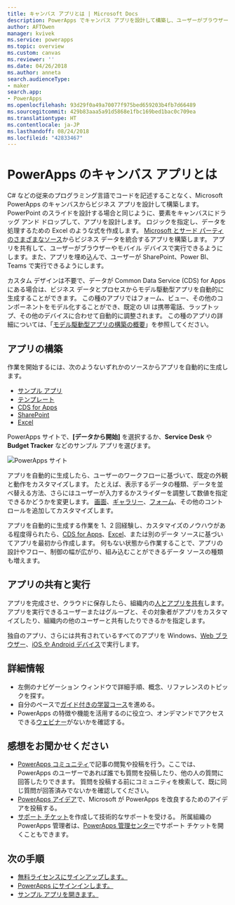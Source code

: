 ```yaml
---
title: キャンバス アプリとは | Microsoft Docs
description: PowerApps でキャンバス アプリを設計して構築し、ユーザーがブラウザーまたはモバイル デバイスで基幹業務データを管理できるようにします
author: AFTOwen
manager: kvivek
ms.service: powerapps
ms.topic: overview
ms.custom: canvas
ms.reviewer: ''
ms.date: 04/26/2018
ms.author: anneta
search.audienceType:
- maker
search.app:
- PowerApps
ms.openlocfilehash: 93d29f0a49a70077f975bed659203b4fb7d66489
ms.sourcegitcommit: 429b83aaa5a91d5868e1fbc169bed1bac0c709ea
ms.translationtype: HT
ms.contentlocale: ja-JP
ms.lasthandoff: 08/24/2018
ms.locfileid: "42833467"
---
```

# <a name="what-are-canvas-apps-in-powerapps"></a>PowerApps のキャンバス アプリとは
C# などの従来のプログラミング言語でコードを記述することなく、Microsoft PowerApps のキャンバスからビジネス アプリを設計して構築します。 PowerPoint のスライドを設計する場合と同じように、要素をキャンバスにドラッグ アンド ドロップして、アプリを設計します。 ロジックを指定し、データを処理するための Excel のような式を作成します。 [Microsoft とサード パーティのさまざまなソース](connections-list.md)からビジネス データを統合するアプリを構築します。 アプリを共有して、ユーザーがブラウザーやモバイル デバイスで実行できるようにします。また、アプリを埋め込んで、ユーザーが SharePoint、Power BI、Teams で実行できるようにします。

カスタム デザインは不要で、データが Common Data Service (CDS) for Apps にある場合は、ビジネス データとプロセスからモデル駆動型アプリを自動的に生成することができます。 この種のアプリではフォーム、ビュー、その他のコンポーネントをモデル化することができ、既定の UI は携帯電話、ラップトップ、その他のデバイスに合わせて自動的に調整されます。 この種のアプリの詳細については、「[モデル駆動型アプリの構築の概要](../model-driven-apps/model-driven-app-overview.md)」を参照してください。

## <a name="build-an-app"></a>アプリの構築
作業を開始するには、次のようないずれかのソースからアプリを自動的に生成します。
- [サンプル アプリ](open-and-run-a-sample-app.md)
- [テンプレート](get-started-test-drive.md)
- [CDS for Apps](data-platform-create-app.md)
- [SharePoint](app-from-sharepoint.md)
- [Excel](get-started-create-from-data.md)

PowerApps サイトで、**[データから開始]** を選択するか、**Service Desk** や **Budget Tracker** などのサンプル アプリを選びます。

![PowerApps サイト](./media/getting-started/sample-apps.png)

アプリを自動的に生成したら、ユーザーのワークフローに基づいて、既定の外観と動作をカスタマイズします。 たとえば、表示するデータの種類、データを並べ替える方法、さらにはユーザーが入力するかスライダーを調整して数値を指定できるかどうかを変更します。 [画面](add-screen-context-variables.md)、[ギャラリー](customize-layout-sharepoint.md)、[フォーム](customize-forms-sharepoint.md)、その他のコントロールを追加してカスタマイズします。

アプリを自動的に生成する作業を 1、2 回経験し、カスタマイズのノウハウがある程度得られたら、[CDS for Apps](data-platform-create-app-scratch.md)、[Excel](get-started-create-from-blank.md)、または別のデータ ソースに基づいてアプリを最初から作成します。 何もない状態から作業することで、アプリの設計やフロー、制御の幅が広がり、組み込むことができるデータ ソースの種類も増えます。

## <a name="share-and-run-an-app"></a>アプリの共有と実行
アプリを完成させ、クラウドに保存したら、組織内の[人とアプリを共有](share-app.md)します。 アプリを実行できるユーザーまたはグループと、その対象者がアプリをカスタマイズしたり、組織内の他のユーザーと共有したりできるかを指定します。

独自のアプリ、さらには共有されているすべてのアプリを Windows、[Web ブラウザー](../../user/run-app-browser.md)、[iOS や Android デバイス](../../user/run-app-client.md)で実行します。

## <a name="learn-more"></a>詳細情報
* 左側のナビゲーション ウィンドウで詳細手順、概念、リファレンスのトピックを探す。
* 自分のペースで[ガイド付きの学習コース](https://docs.microsoft.com/powerapps/guided-learning/)を進める。
* PowerApps の特徴や機能を活用するのに役立つ、オンデマンドでアクセスできる[ウェビナー](webinars-listing.md)がないかを確認する。

## <a name="share-your-experience"></a>感想をお聞かせください
* [PowerApps コミュニティ](https://aka.ms/powerapps-community)で記事の閲覧や投稿を行う。ここでは、PowerApps のユーザーであれば誰でも質問を投稿したり、他の人の質問に回答したりできます。 質問を投稿する前にコミュニティを検索して、既に同じ質問が回答済みでないかを確認してください。
* [PowerApps アイデア](https://powerusers.microsoft.com/t5/PowerApps-Ideas/idb-p/PowerAppsIdeas)で、Microsoft が PowerApps を改良するためのアイデアを投稿する。
* [サポート チケット](https://powerapps.microsoft.com/support/pro/)を作成して技術的なサポートを受ける。 所属組織の PowerApps 管理者は、[PowerApps 管理センター](https://portal.office.com/Support/Support.aspx)でサポート チケットを開くこともできます。

## <a name="next-steps"></a>次の手順
- [無料ライセンスにサインアップします。](../signup-for-powerapps.md)
- [PowerApps にサインインします。](https://web.powerapps.com?utm_source=padocs&utm_medium=linkinadoc&utm_campaign=referralsfromdoc)
- [サンプル アプリを開きます。](open-and-run-a-sample-app.md)
